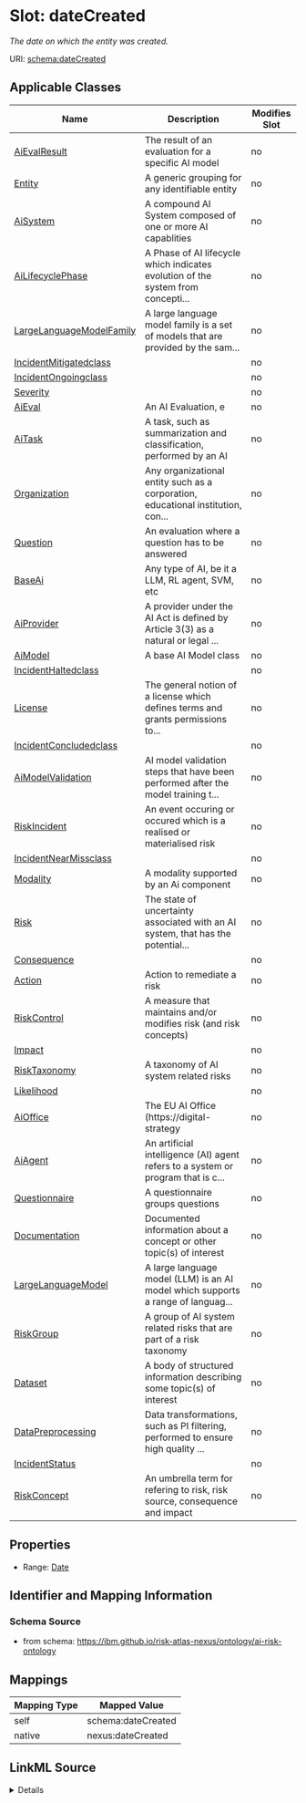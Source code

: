 

# Slot: dateCreated


_The date on which the entity was created._





URI: [schema:dateCreated](http://schema.org/dateCreated)



<!-- no inheritance hierarchy -->





## Applicable Classes

| Name | Description | Modifies Slot |
| --- | --- | --- |
| [AiEvalResult](AiEvalResult.md) | The result of an evaluation for a specific AI model |  no  |
| [Entity](Entity.md) | A generic grouping for any identifiable entity |  no  |
| [AiSystem](AiSystem.md) | A compound AI System composed of one or more AI capablities |  no  |
| [AiLifecyclePhase](AiLifecyclePhase.md) | A Phase of AI lifecycle which indicates evolution of the system from concepti... |  no  |
| [LargeLanguageModelFamily](LargeLanguageModelFamily.md) | A large language model family is a set of models that are provided by the sam... |  no  |
| [IncidentMitigatedclass](IncidentMitigatedclass.md) |  |  no  |
| [IncidentOngoingclass](IncidentOngoingclass.md) |  |  no  |
| [Severity](Severity.md) |  |  no  |
| [AiEval](AiEval.md) | An AI Evaluation, e |  no  |
| [AiTask](AiTask.md) | A task, such as summarization and classification, performed by an AI |  no  |
| [Organization](Organization.md) | Any organizational entity such as a corporation, educational institution, con... |  no  |
| [Question](Question.md) | An evaluation where a question has to be answered |  no  |
| [BaseAi](BaseAi.md) | Any type of AI, be it a LLM, RL agent, SVM, etc |  no  |
| [AiProvider](AiProvider.md) | A provider under the AI Act is defined by Article 3(3) as a natural or legal ... |  no  |
| [AiModel](AiModel.md) | A base AI Model class |  no  |
| [IncidentHaltedclass](IncidentHaltedclass.md) |  |  no  |
| [License](License.md) | The general notion of a license which defines terms and grants permissions to... |  no  |
| [IncidentConcludedclass](IncidentConcludedclass.md) |  |  no  |
| [AiModelValidation](AiModelValidation.md) | AI model validation steps that have been performed after the model training t... |  no  |
| [RiskIncident](RiskIncident.md) | An event occuring or occured which is a realised or materialised risk |  no  |
| [IncidentNearMissclass](IncidentNearMissclass.md) |  |  no  |
| [Modality](Modality.md) | A modality supported by an Ai component |  no  |
| [Risk](Risk.md) | The state of uncertainty associated with an AI system, that has the potential... |  no  |
| [Consequence](Consequence.md) |  |  no  |
| [Action](Action.md) | Action to remediate a risk |  no  |
| [RiskControl](RiskControl.md) | A measure that maintains and/or modifies risk (and risk concepts) |  no  |
| [Impact](Impact.md) |  |  no  |
| [RiskTaxonomy](RiskTaxonomy.md) | A taxonomy of AI system related risks |  no  |
| [Likelihood](Likelihood.md) |  |  no  |
| [AiOffice](AiOffice.md) | The EU AI Office (https://digital-strategy |  no  |
| [AiAgent](AiAgent.md) | An artificial intelligence (AI) agent refers to a system or program that is c... |  no  |
| [Questionnaire](Questionnaire.md) | A questionnaire groups questions |  no  |
| [Documentation](Documentation.md) | Documented information about a concept or other topic(s) of interest |  no  |
| [LargeLanguageModel](LargeLanguageModel.md) | A large language model (LLM) is an AI model which supports a range of languag... |  no  |
| [RiskGroup](RiskGroup.md) | A group of AI system related risks that are part of a risk taxonomy |  no  |
| [Dataset](Dataset.md) | A body of structured information describing some topic(s) of interest |  no  |
| [DataPreprocessing](DataPreprocessing.md) | Data transformations, such as PI filtering, performed to ensure high quality ... |  no  |
| [IncidentStatus](IncidentStatus.md) |  |  no  |
| [RiskConcept](RiskConcept.md) | An umbrella term for refering to risk, risk source, consequence and impact |  no  |







## Properties

* Range: [Date](Date.md)





## Identifier and Mapping Information







### Schema Source


* from schema: https://ibm.github.io/risk-atlas-nexus/ontology/ai-risk-ontology




## Mappings

| Mapping Type | Mapped Value |
| ---  | ---  |
| self | schema:dateCreated |
| native | nexus:dateCreated |




## LinkML Source

<details>
```yaml
name: dateCreated
description: The date on which the entity was created.
from_schema: https://ibm.github.io/risk-atlas-nexus/ontology/ai-risk-ontology
rank: 1000
slot_uri: schema:dateCreated
alias: dateCreated
domain_of:
- Entity
range: date
required: false

```
</details>
